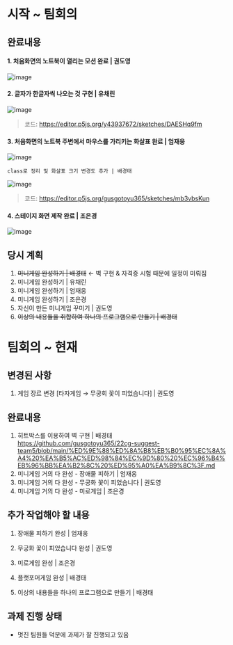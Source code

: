 # 시작 ~ 팀회의

## 완료내용
#### 1. 처음화면의 노트북이 열리는 모션 완료 | 권도영  
  
![image](https://user-images.githubusercontent.com/81298756/170485032-7c259d7c-8d7a-49e0-8504-4f58dc4c5ff8.png)  

#### 2. 글자가 한글자씩 나오는 것 구현 | 유채린  
![image](https://user-images.githubusercontent.com/81298756/170494129-d103caa5-a4ff-40bc-b680-90a5a047ede8.png)
> 코드: https://editor.p5js.org/y43937672/sketches/DAESHq9fm  

#### 3. 처음화면의 노트북 주변에서 마우스를 가리키는 화살표 완료 | 엄재웅  
![image](https://user-images.githubusercontent.com/81298756/170485326-6e77a532-2fb6-458d-b6f7-26d547fb737b.png)  
```
class로 정리 및 화살표 크기 변경도 추가 | 배경태
```
![image](https://user-images.githubusercontent.com/81298756/170485424-08a28f79-3d8b-4632-b023-5acc5ebc7b77.png)  
> 코드: https://editor.p5js.org/gusgotoyu365/sketches/mb3vbsKun  
#### 4. 스테이지 화면 제작 완료 | 조은경  
  
![image](https://user-images.githubusercontent.com/81298756/170485088-a18bd757-fcb8-42f2-a40d-3ed32a0f27c0.png)  


## 당시 계획
1. ~~미니게임 완성하기 | 배경태~~ ← 벽 구현 & 자격증 시험 때문에 일정이 미뤄짐
2. 미니게임 완성하기 | 유채린
3. 미니게임 완성하기 | 엄재웅
4. 미니게임 완성하기 | 조은경
5. 자신이 만든 미니게임 꾸미기 | 권도영
6. ~~이상의 내용들을 취합하여 하나의 프로그램으로 만들기 | 배경태~~

# 팀회의 ~ 현재

## 변경된 사항
1. 게임 장르 변경 \[타자게임 → 무궁회 꽃이 피었습니다\] | 권도영

## 완료내용
1. 히트박스를 이용하여 벽 구현 | 배경태  
https://github.com/gusgotoyu365/22cg-suggest-team5/blob/main/%ED%9E%88%ED%8A%B8%EB%B0%95%EC%8A%A4%20%EA%B5%AC%ED%98%84%EC%9D%80%20%EC%96%B4%EB%96%BB%EA%B2%8C%20%ED%95%A0%EA%B9%8C%3F.md  
2. 미니게임 거의 다 완성 - 장애물 피하기 | 엄재웅  
3. 미니게임 거의 다 완성 - 무궁화 꽃이 피었습니다 | 권도영
4. 미니게임 거의 다 완성 - 미로게임 | 조은경

## 추가 작업해야 할 내용
1. 장애물 피하기 완성 | 엄재웅
2. 무궁화 꽃이 피었습니다 완성 | 권도영
3. 미로게임 완성 | 조은경
4. 플랫포머게임 완성 | 배경태

6. 이상의 내용들을 하나의 프로그램으로 만들기 | 배경태

## 과제 진행 상태
- 멋진 팀원들 덕분에 과제가 잘 진행되고 있음
